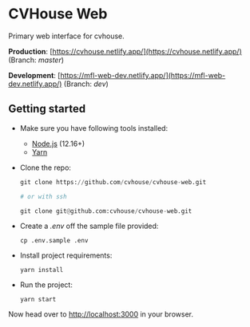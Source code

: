 # CVHouse Web

Primary web interface for cvhouse.

**Production**: [https://cvhouse.netlify.app/](https://cvhouse.netlify.app/) (Branch: _master_)

**Development**: [https://mfl-web-dev.netlify.app/](https://mfl-web-dev.netlify.app/) (Branch: _dev_)

## Getting started

- Make sure you have following tools installed:
  - [Node.js](https://nodejs.org/en/download/) (12.16+)
  - [Yarn](https://yarnpkg.com/lang/en/docs/install/)

- Clone the repo:
  ```python
  git clone https://github.com/cvhouse/cvhouse-web.git
  
  # or with ssh
  
  git clone git@github.com:cvhouse/cvhouse-web.git
  ```

- Create a _.env_ off the sample file provided:
  ```
  cp .env.sample .env
  ```

- Install project requirements:
  ```
  yarn install
  ```

- Run the project:
  ```
  yarn start
  ```

Now head over to [http://localhost:3000](http://localhost:3000) in your browser.
